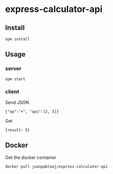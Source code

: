 # express-calculator-api

## Install

    npm install

## Usage

### server

    npm start

### client

Send JSON

    {"op":"+", "ops":[2, 3]}

Get

    {result: 5}

## Docker

Get the docker container

    docker pull juanpabloaj/express-calculator-api
